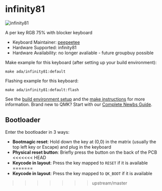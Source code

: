 # infinity81

![infinity81](https://i.imgur.com/9d6IcuA.jpg)

A per key RGB 75% with blocker keyboard

* Keyboard Maintainer: [peepeetee](https://github.com/peepeetee)
* Hardware Supported: infinity81
* Hardware Availability: no longer avaliable - future groupbuy possible

Make example for this keyboard (after setting up your build environment):

    make ada/infinity81:default

Flashing example for this keyboard:

    make ada/infinity81:default:flash

See the [build environment setup](https://docs.qmk.fm/#/getting_started_build_tools) and the [make instructions](https://docs.qmk.fm/#/getting_started_make_guide) for more information. Brand new to QMK? Start with our [Complete Newbs Guide](https://docs.qmk.fm/#/newbs).

## Bootloader

Enter the bootloader in 3 ways:

* **Bootmagic reset**: Hold down the key at (0,0) in the matrix (usually the top left key or Escape) and plug in the keyboard
* **Physical reset button**: Briefly press the button on the back of the PCB
<<<<<<< HEAD
* **Keycode in layout**: Press the key mapped to `RESET` if it is available
=======
* **Keycode in layout**: Press the key mapped to `QK_BOOT` if it is available
>>>>>>> upstream/master
